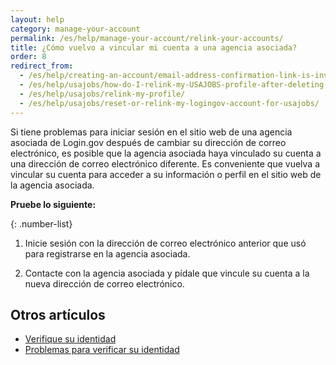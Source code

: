 ```yaml
---
layout: help
category: manage-your-account
permalink: /es/help/manage-your-account/relink-your-accounts/
title: ¿Cómo vuelvo a vincular mi cuenta a una agencia asociada?
order: 8
redirect_from:
  - /es/help/creating-an-account/email-address-confirmation-link-is-invalid/
  - /es/help/usajobs/how-do-I-relink-my-USAJOBS-profile-after-deleting-my-login-account/
  - /es/help/usajobs/relink-my-profile/
  - /es/help/usajobs/reset-or-relink-my-logingov-account-for-usajobs/
---
```


Si tiene problemas para iniciar sesión en el sitio web de una agencia asociada de Login.gov después de cambiar su dirección de correo electrónico, es posible que la agencia asociada haya vinculado su cuenta a una dirección de correo electrónico diferente. Es conveniente que vuelva a vincular su cuenta para acceder a su información o perfil en el sitio web de la agencia asociada.

**Pruebe lo siguiente:**

{: .number-list}

1. Inicie sesión con la dirección de correo electrónico anterior que usó para registrarse en la agencia asociada.

2. Contacte con la agencia asociada y pídale que vincule su cuenta a la nueva dirección de correo electrónico.


## Otros artículos

* [Verifique su identidad](/es/help/verify-your-identity/overview/)
* [Problemas para verificar su identidad](/es/help/verify-your-identity/issues-verifying-my-personal-information/)
